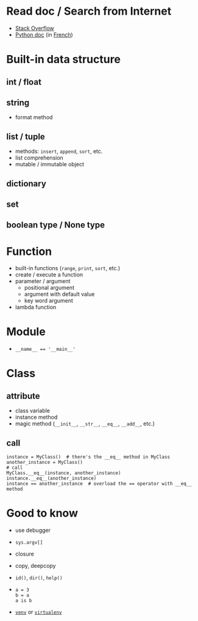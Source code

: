 # Read doc / Search from Internet
- [Stack Overflow](https://stackoverflow.com/)
- [Python doc](https://doc.python.org) (in [French](https://docs.python.org/fr/3.6/))

# Built-in data structure

## int / float 

## string
- format method

## list / tuple
- methods: `insert`, `append`, `sort`, etc.
- list comprehension
- mutable / immutable object

## dictionary
## set

## boolean type / None type

# Function
- built-in functions (`range`, `print`, `sort`, etc.)
- create / execute a function
- parameter / argument
    - positional argument
    - argument with default value
    - key word argument
- lambda function

# Module
- `__name__ == '__main__'`

# Class
## attribute
- class variable
- instance method
- magic method (`__init__`, `__str__`, `__eq__`, `__add__`, etc.)
## call
```
instance = MyClass()  # there's the __eq__ method in MyClass
another_instance = MyClass()
# call
MyClass.__eq__(instance, another_instance)
instance.__eq__(another_instance)
instance == another_instance  # overload the == operator with __eq__ method
```
# Good to know
- use debugger
- `sys.argv[]`
- closure
- copy, deepcopy
- `id()`, `dir()`, `help()`
- ```
  a = 3
  b = a
  a is b
  ```

- [`venv`](https://docs.python.org/3/tutorial/venv.html) or [`virtualenv`](https://virtualenv.pypa.io/en/stable/installation.html)
